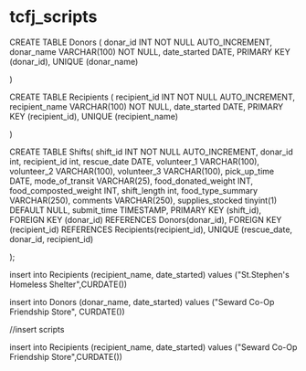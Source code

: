 # tcfj_scripts

CREATE TABLE Donors (
	donar_id INT NOT NULL AUTO_INCREMENT,
	donar_name VARCHAR(100) NOT NULL,
	date_started DATE,
	PRIMARY KEY (donar_id),
	UNIQUE (donar_name)

)

CREATE TABLE Recipients (
	recipient_id INT NOT NULL AUTO_INCREMENT,
	recipient_name VARCHAR(100) NOT NULL,
	date_started DATE,
	PRIMARY KEY (recipient_id),
	UNIQUE (recipient_name)

)


CREATE TABLE Shifts(
	shift_id INT NOT NULL AUTO_INCREMENT,
	donar_id int,
	recipient_id int,
	rescue_date DATE,
	volunteer_1 VARCHAR(100),
	volunteer_2 VARCHAR(100),
	volunteer_3 VARCHAR(100),
	pick_up_time DATE, 
	mode_of_transit VARCHAR(25),
	food_donated_weight INT,
	food_composted_weight INT,
	shift_length int,
	food_type_summary VARCHAR(250),
	comments VARCHAR(250),
	supplies_stocked tinyint(1) DEFAULT NULL,
	submit_time TIMESTAMP,
	PRIMARY KEY (shift_id),
	FOREIGN KEY (donar_id) REFERENCES Donors(donar_id),
	FOREIGN KEY (recipient_id) REFERENCES Recipients(recipient_id),
	UNIQUE (rescue_date, donar_id, recipient_id)

);


insert into Recipients (recipient_name, date_started) values ("St.Stephen's Homeless Shelter",CURDATE())

insert into Donors (donar_name, date_started)  values ("Seward Co-Op Friendship Store", CURDATE())

//insert scripts

insert into Recipients (recipient_name, date_started) values ("Seward Co-Op Friendship Store",CURDATE())

